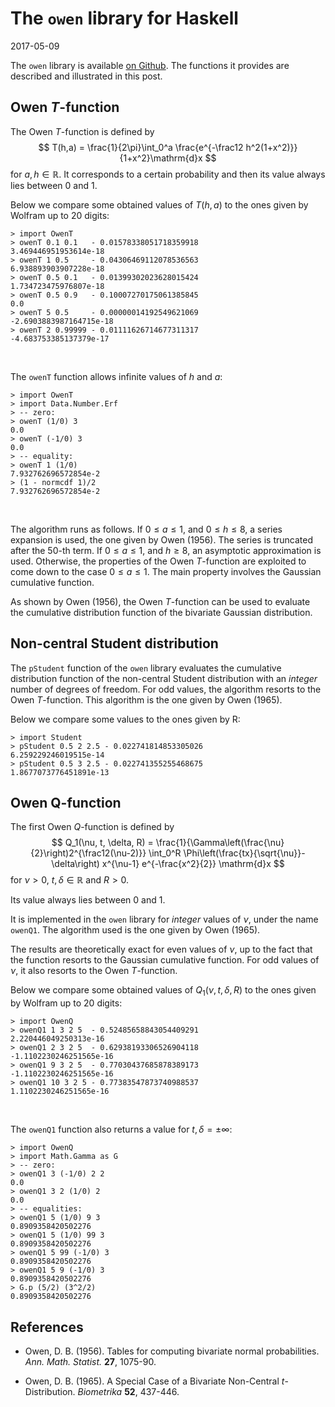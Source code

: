 # The `owen` library for Haskell
2017-05-09  

<link rel="stylesheet" type="text/css" href="assets/css/hscolour.css">




The `owen` library is available [on Github](https://github.com/stla/owen). 
The functions it provides are described and illustrated in this post.

## Owen $T$-function

The Owen $T$-function is defined by
$$
T(h,a) = \frac{1}{2\pi}\int_0^a \frac{e^{-\frac12 h^2(1+x^2)}}{1+x^2}\mathrm{d}x
$$
for $a, h \in \mathbb{R}$. It corresponds to a certain probability and then its value always lies between $0$ and $1$. 

Below we compare some obtained values of $T(h, a)$ to the ones given by Wolfram up to $20$ digits:


<div class='sourceCode'><pre class='scriptHaskell'><code class='scriptHaskell'><span class='prompt'>></span> <span class='hs-keyword'>import</span> <span class='hs-conid'>OwenT</span>
<span class='prompt'>></span> <span class='hs-definition'>owenT</span> <span class='hs-num'>0.1</span> <span class='hs-num'>0.1</span>   <span class='hs-varop'>-</span> <span class='hs-num'>0.01578338051718359918</span>
<span class='output'>3.469446951953614e-18</span>
<span class='prompt'>></span> <span class='hs-definition'>owenT</span> <span class='hs-num'>1</span> <span class='hs-num'>0.5</span>     <span class='hs-varop'>-</span> <span class='hs-num'>0.04306469112078536563</span>
<span class='output'>6.938893903907228e-18</span>
<span class='prompt'>></span> <span class='hs-definition'>owenT</span> <span class='hs-num'>0.5</span> <span class='hs-num'>0.1</span>   <span class='hs-varop'>-</span> <span class='hs-num'>0.01399302023628015424</span>
<span class='output'>1.734723475976807e-18</span>
<span class='prompt'>></span> <span class='hs-definition'>owenT</span> <span class='hs-num'>0.5</span> <span class='hs-num'>0.9</span>   <span class='hs-varop'>-</span> <span class='hs-num'>0.10007270175061385845</span>
<span class='output'>0.0</span>
<span class='prompt'>></span> <span class='hs-definition'>owenT</span> <span class='hs-num'>5</span> <span class='hs-num'>0.5</span>     <span class='hs-varop'>-</span> <span class='hs-num'>0.00000014192549621069</span>
<span class='output'>-2.6903883987164715e-18</span>
<span class='prompt'>></span> <span class='hs-definition'>owenT</span> <span class='hs-num'>2</span> <span class='hs-num'>0.99999</span> <span class='hs-varop'>-</span> <span class='hs-num'>0.01111626714677311317</span>
<span class='output'>-4.683753385137379e-17</span>
</code></pre></div>

<br/>

The `owenT` function allows infinite values of $h$ and $a$:

<div class='sourceCode'><pre class='scriptHaskell'><code class='scriptHaskell'><span class='prompt'>></span> <span class='hs-keyword'>import</span> <span class='hs-conid'>OwenT</span>
<span class='prompt'>></span> <span class='hs-keyword'>import</span> <span class='hs-conid'>Data</span><span class='hs-varop'>.</span><span class='hs-conid'>Number</span><span class='hs-varop'>.</span><span class='hs-conid'>Erf</span> 
<span class='prompt'>></span> <span class='hs-comment'>-- zero: </span>
<span class='prompt'>></span> <span class='hs-definition'>owenT</span> <span class='hs-layout'>(</span><span class='hs-num'>1</span><span class='hs-varop'>/</span><span class='hs-num'>0</span><span class='hs-layout'>)</span> <span class='hs-num'>3</span>
<span class='output'>0.0</span>
<span class='prompt'>></span> <span class='hs-definition'>owenT</span> <span class='hs-layout'>(</span><span class='hs-varop'>-</span><span class='hs-num'>1</span><span class='hs-varop'>/</span><span class='hs-num'>0</span><span class='hs-layout'>)</span> <span class='hs-num'>3</span>
<span class='output'>0.0</span>
<span class='prompt'>></span> <span class='hs-comment'>-- equality:</span>
<span class='prompt'>></span> <span class='hs-definition'>owenT</span> <span class='hs-num'>1</span> <span class='hs-layout'>(</span><span class='hs-num'>1</span><span class='hs-varop'>/</span><span class='hs-num'>0</span><span class='hs-layout'>)</span>
<span class='output'>7.932762696572854e-2</span>
<span class='prompt'>></span> <span class='hs-layout'>(</span><span class='hs-num'>1</span> <span class='hs-varop'>-</span> <span class='hs-varid'>normcdf</span> <span class='hs-num'>1</span><span class='hs-layout'>)</span><span class='hs-varop'>/</span><span class='hs-num'>2</span>
<span class='output'>7.932762696572854e-2</span>
</code></pre></div>

<br/>

The algorithm runs as follows. 
If $0 \leq a \leq 1$, and $0 \leq h \leq 8$, a series expansion is used, the one given by Owen (1956). The series is truncated after the $50$-th term. 
If $0\leq a \leq 1$, and $h \geq 8$, an asymptotic approximation is used. Otherwise, the properties of the Owen $T$-function are exploited to come down to the case $0 \leq a \leq 1$. The main property involves the Gaussian cumulative function.

As shown by Owen (1956), the Owen $T$-function can be used to evaluate the cumulative distribution function of the bivariate Gaussian distribution. 


## Non-central Student distribution 

The `pStudent` function of the `owen` library evaluates the cumulative distribution function of the non-central Student distribution with an *integer* number of degrees of freedom. For odd values, the algorithm resorts to the Owen $T$-function. 
This algorithm is the one given by Owen (1965). 

Below we compare some values to the ones given by R: 

<div class='sourceCode'><pre class='scriptHaskell'><code class='scriptHaskell'><span class='prompt'>></span> <span class='hs-keyword'>import</span> <span class='hs-conid'>Student</span>
<span class='prompt'>></span> <span class='hs-definition'>pStudent</span> <span class='hs-num'>0.5</span> <span class='hs-num'>2</span> <span class='hs-num'>2.5</span> <span class='hs-varop'>-</span> <span class='hs-num'>0.022741814853305026</span>
<span class='output'>6.259229246019515e-14</span>
<span class='prompt'>></span> <span class='hs-definition'>pStudent</span> <span class='hs-num'>0.5</span> <span class='hs-num'>3</span> <span class='hs-num'>2.5</span> <span class='hs-varop'>-</span> <span class='hs-num'>0.022741355255468675</span>
<span class='output'>1.8677073776451891e-13</span>
</code></pre></div>


## Owen Q-function

The first Owen $Q$-function is defined by 
$$
Q_1(\nu, t, \delta, R) = \frac{1}{\Gamma\left(\frac{\nu}{2}\right)2^{\frac12(\nu-2)}}
\int_0^R \Phi\left(\frac{tx}{\sqrt{\nu}}-\delta\right)
x^{\nu-1} e^{-\frac{x^2}{2}} \mathrm{d}x
$$
for $\nu >0$, $t, \delta \in \mathbb{R}$ and $R>0$. 

Its value always lies between $0$ and $1$. 

It is implemented in the `owen` library for *integer* values of $\nu$, under the name `owenQ1`. The algorithm used is the one given by Owen (1965). 

The results are theoretically exact for even values of $\nu$, up to the fact that the function resorts to the Gaussian cumulative function. 
For odd values of $\nu$, it also resorts to the Owen $T$-function. 

Below we compare some obtained values of $Q_1(\nu, t, \delta, R)$ to the ones given by Wolfram up to $20$ digits:

<div class='sourceCode'><pre class='scriptHaskell'><code class='scriptHaskell'><span class='prompt'>></span> <span class='hs-keyword'>import</span> <span class='hs-conid'>OwenQ</span>
<span class='prompt'>></span> <span class='hs-definition'>owenQ1</span> <span class='hs-num'>1</span> <span class='hs-num'>3</span> <span class='hs-num'>2</span> <span class='hs-num'>5</span>  <span class='hs-varop'>-</span> <span class='hs-num'>0.52485658843054409291</span>
<span class='output'>2.220446049250313e-16</span>
<span class='prompt'>></span> <span class='hs-definition'>owenQ1</span> <span class='hs-num'>2</span> <span class='hs-num'>3</span> <span class='hs-num'>2</span> <span class='hs-num'>5</span>  <span class='hs-varop'>-</span> <span class='hs-num'>0.62938193306526904118</span>
<span class='output'>-1.1102230246251565e-16</span>
<span class='prompt'>></span> <span class='hs-definition'>owenQ1</span> <span class='hs-num'>9</span> <span class='hs-num'>3</span> <span class='hs-num'>2</span> <span class='hs-num'>5</span>  <span class='hs-varop'>-</span> <span class='hs-num'>0.77030437685878389173</span>
<span class='output'>-1.1102230246251565e-16</span>
<span class='prompt'>></span> <span class='hs-definition'>owenQ1</span> <span class='hs-num'>10</span> <span class='hs-num'>3</span> <span class='hs-num'>2</span> <span class='hs-num'>5</span> <span class='hs-varop'>-</span> <span class='hs-num'>0.77383547873740988537</span>
<span class='output'>1.1102230246251565e-16</span>
</code></pre></div>

<br/>

The `owenQ1` function also returns a value for $t,\delta=\pm \infty$:

<div class='sourceCode'><pre class='scriptHaskell'><code class='scriptHaskell'><span class='prompt'>></span> <span class='hs-keyword'>import</span> <span class='hs-conid'>OwenQ</span>
<span class='prompt'>></span> <span class='hs-keyword'>import</span> <span class='hs-conid'>Math</span><span class='hs-varop'>.</span><span class='hs-conid'>Gamma</span> <span class='hs-keyword'>as</span> <span class='hs-conid'>G</span>
<span class='prompt'>></span> <span class='hs-comment'>-- zero:</span>
<span class='prompt'>></span> <span class='hs-definition'>owenQ1</span> <span class='hs-num'>3</span> <span class='hs-layout'>(</span><span class='hs-varop'>-</span><span class='hs-num'>1</span><span class='hs-varop'>/</span><span class='hs-num'>0</span><span class='hs-layout'>)</span> <span class='hs-num'>2</span> <span class='hs-num'>2</span> 
<span class='output'>0.0</span>
<span class='prompt'>></span> <span class='hs-definition'>owenQ1</span> <span class='hs-num'>3</span> <span class='hs-num'>2</span> <span class='hs-layout'>(</span><span class='hs-num'>1</span><span class='hs-varop'>/</span><span class='hs-num'>0</span><span class='hs-layout'>)</span> <span class='hs-num'>2</span>  
<span class='output'>0.0</span>
<span class='prompt'>></span> <span class='hs-comment'>-- equalities:</span>
<span class='prompt'>></span> <span class='hs-definition'>owenQ1</span> <span class='hs-num'>5</span> <span class='hs-layout'>(</span><span class='hs-num'>1</span><span class='hs-varop'>/</span><span class='hs-num'>0</span><span class='hs-layout'>)</span> <span class='hs-num'>9</span> <span class='hs-num'>3</span>
<span class='output'>0.8909358420502276</span>
<span class='prompt'>></span> <span class='hs-definition'>owenQ1</span> <span class='hs-num'>5</span> <span class='hs-layout'>(</span><span class='hs-num'>1</span><span class='hs-varop'>/</span><span class='hs-num'>0</span><span class='hs-layout'>)</span> <span class='hs-num'>99</span> <span class='hs-num'>3</span>
<span class='output'>0.8909358420502276</span>
<span class='prompt'>></span> <span class='hs-definition'>owenQ1</span> <span class='hs-num'>5</span> <span class='hs-num'>99</span> <span class='hs-layout'>(</span><span class='hs-varop'>-</span><span class='hs-num'>1</span><span class='hs-varop'>/</span><span class='hs-num'>0</span><span class='hs-layout'>)</span> <span class='hs-num'>3</span>
<span class='output'>0.8909358420502276</span>
<span class='prompt'>></span> <span class='hs-definition'>owenQ1</span> <span class='hs-num'>5</span> <span class='hs-num'>9</span> <span class='hs-layout'>(</span><span class='hs-varop'>-</span><span class='hs-num'>1</span><span class='hs-varop'>/</span><span class='hs-num'>0</span><span class='hs-layout'>)</span> <span class='hs-num'>3</span>
<span class='output'>0.8909358420502276</span>
<span class='prompt'>></span> <span class='hs-conid'>G</span><span class='hs-varop'>.</span><span class='hs-varid'>p</span> <span class='hs-layout'>(</span><span class='hs-num'>5</span><span class='hs-varop'>/</span><span class='hs-num'>2</span><span class='hs-layout'>)</span> <span class='hs-layout'>(</span><span class='hs-num'>3</span><span class='hs-varop'>^</span><span class='hs-num'>2</span><span class='hs-varop'>/</span><span class='hs-num'>2</span><span class='hs-layout'>)</span>
<span class='output'>0.8909358420502276</span>
</code></pre></div>



## References

- Owen, D. B. (1956). Tables for computing bivariate normal probabilities. *Ann. Math. Statist.* **27**, 1075-90.

- Owen, D. B. (1965). A Special Case of a Bivariate Non-Central $t$-Distribution. *Biometrika* **52**, 437-446. 
